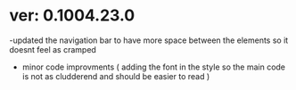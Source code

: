 # ver: 0.1004.23.0

-updated the navigation bar to have more space between the elements so it doesnt feel as cramped 
- minor code improvments ( adding the font in the style so the main code is not as cludderend and should be easier to read )
